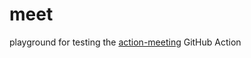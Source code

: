 # meet

playground for testing the [action-meeting](https://github.com/cutenode/action-meeting) GitHub Action
